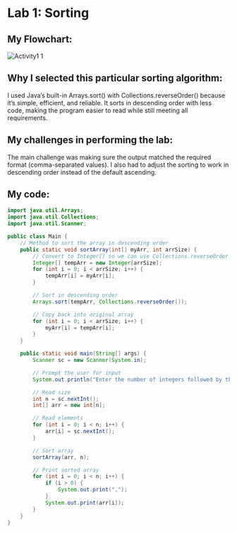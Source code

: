 # Lab 1: Sorting

## My Flowchart:
![Activity1 1](https://github.com/user-attachments/assets/a05d6c02-9eb0-46e3-b9d8-010cb214639e)

## Why I selected this particular sorting algorithm:
I used Java’s built-in Arrays.sort() with Collections.reverseOrder() because it’s simple, efficient, and reliable. 
It sorts in descending order with less code, making the program easier to read while still meeting all requirements.
## My challenges in performing the lab:
The main challenge was making sure the output matched the required format (comma-separated values). 
I also had to adjust the sorting to work in descending order instead of the default ascending.

## My code:
```java
import java.util.Arrays;
import java.util.Collections;
import java.util.Scanner;

public class Main {
    // Method to sort the array in descending order
    public static void sortArray(int[] myArr, int arrSize) {
        // Convert to Integer[] so we can use Collections.reverseOrder
        Integer[] tempArr = new Integer[arrSize];
        for (int i = 0; i < arrSize; i++) {
            tempArr[i] = myArr[i];
        }

        // Sort in descending order
        Arrays.sort(tempArr, Collections.reverseOrder());

        // Copy back into original array
        for (int i = 0; i < arrSize; i++) {
            myArr[i] = tempArr[i];
        }
    }

    public static void main(String[] args) {
        Scanner sc = new Scanner(System.in);

        // Prompt the user for input
        System.out.println("Enter the number of integers followed by the integers themselves:");

        // Read size
        int n = sc.nextInt();
        int[] arr = new int[n];

        // Read elements
        for (int i = 0; i < n; i++) {
            arr[i] = sc.nextInt();
        }

        // Sort array
        sortArray(arr, n);

        // Print sorted array
        for (int i = 0; i < n; i++) {
            if (i > 0) {
                System.out.print(",");
            }
            System.out.print(arr[i]);
        }
    }
}
```

